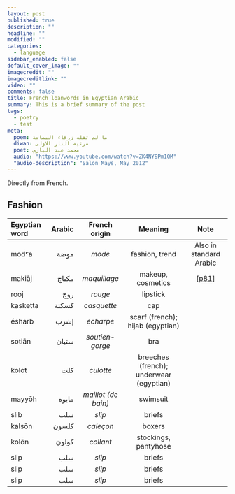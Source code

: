 ```yaml
---
layout: post
published: true
description: ""
headline: ""
modified: ""
categories: 
  - language
sidebar_enabled: false
default_cover_image: ""
imagecredit: ""
imagecreditlink: ""
video: ""
comments: false
title: French loanwords in Egyptian Arabic
summary: This is a brief summary of the post
tags: 
  - poetry
  - test
meta: 
  poem: ﻣﺎ ﻟﻢ ﺗﻘﻠﻪ ﺯﺭﻗﺎء اﻟﻴﻤﺎﻣﺔ
  diwan: ﻣﺮﺛﻴﺔ اﻟﻨﺎﺭ اﻻﻭﻟﻰ
  poet: ﻣﺤﻤﺪ ﻋﺒﺪ اﻟﺒﺎﺭﻱ
  audio: "https://www.youtube.com/watch?v=ZK4NYSPm1QM"
  "audio-description": "Salon Mays, May 2012"
---
```





Directly from French.

## Fashion

| Egyptian word	| Arabic | French origin       | Meaning                                 | Note                    |
| :-| -: | :-: | :-: | :-: |
| modˤa			| موضة	 | _mode_		 	   | fashion, trend                          | Also in standard Arabic |
| makiāj        | مكياج  | _maquillage_        | makeup, cosmetics                       | [[p81](https://books.google.ca/books?id=zYWQRz8EYJ0C&lpg=PP1&pg=PP1#v=onepage&q&f=false)] |
| rooj			| روج	 | _rouge_			   | lipstick					             |						   |
| kasketta      | كسكتة  | _casquette_		   | cap                                     |                         |
| ésharb		| إشرب	 | _écharpe_           | scarf (french); hijab (egyptian)        |                         |
| sotiān        | ستيان  | _soutien-gorge_     | bra                                     |                         |
| kolot			| كلت    | _culotte_		   | breeches (french); underwear (egyptian) |					       |
| mayyōh	    | مايوه  | _maillot (de bain)_ | swimsuit		                         |                         |
| slib			| سلب	 | _slip_              | briefs									 | 						   |
| kalsōn		| كلسون	 | _caleçon_           | boxers									 | 						   |
| kolōn			| كولون	 | _collant_           | stockings, pantyhose					 | 						   |
| slip			| سلب	 | _slip_              | briefs									 | 						   |
| slip			| سلب	 | _slip_              | briefs									 | 						   |
| slip			| سلب	 | _slip_              | briefs									 | 						   |






